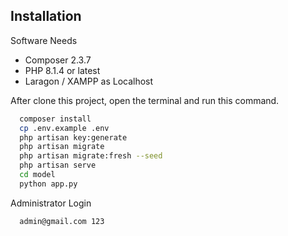 
## Installation

Software Needs
- Composer 2.3.7
- PHP 8.1.4 or latest
- Laragon / XAMPP as Localhost

After clone this project, open the terminal and run this command.

```bash
  composer install
  cp .env.example .env
  php artisan key:generate
  php artisan migrate
  php artisan migrate:fresh --seed
  php artisan serve
  cd model
  python app.py
```

Administrator Login
```bash
  admin@gmail.com 123
``` 